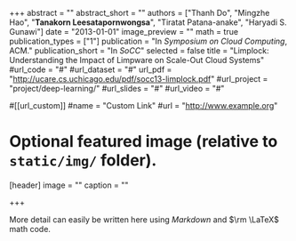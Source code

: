 +++
abstract = ""
abstract_short = ""
authors = ["Thanh Do", "Mingzhe Hao", "**Tanakorn Leesatapornwongsa**", "Tiratat Patana-anake", "Haryadi S. Gunawi"]
date = "2013-01-01"
image_preview = ""
math = true
publication_types = ["1"]
publication = "In *Symposium on Cloud Computing*, ACM."
publication_short = "In *SoCC*"
selected = false
title = "Limplock: Understanding the Impact of Limpware on Scale-Out Cloud Systems"
#url_code = "#"
#url_dataset = "#"
url_pdf = "http://ucare.cs.uchicago.edu/pdf/socc13-limplock.pdf"
#url_project = "project/deep-learning/"
#url_slides = "#"
#url_video = "#"

#[[url_custom]]
#name = "Custom Link"
#url = "http://www.example.org"

# Optional featured image (relative to `static/img/` folder).
[header]
image = ""
caption = ""

+++

More detail can easily be written here using *Markdown* and $\rm \LaTeX$ math code.
